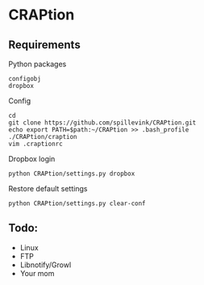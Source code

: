 CRAPtion
========

Requirements
------------
Python packages
```
configobj
dropbox
```
Config
```
cd
git clone https://github.com/spillevink/CRAPtion.git
echo export PATH=$path:~/CRAPtion >> .bash_profile
./CRAPtion/craption
vim .craptionrc
```
Dropbox login
```
python CRAPtion/settings.py dropbox
```
Restore default settings
```
python CRAPtion/settings.py clear-conf
```
Todo:
-----
 * Linux
 * FTP
 * Libnotify/Growl
 * Your mom
